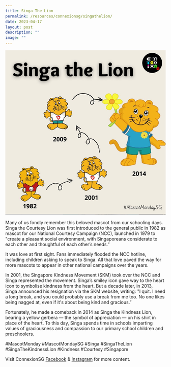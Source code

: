 ```yaml
---
title: Singa The Lion
permalink: /resources/connexionsg/singathelion/
date: 2023-04-17
layout: post
description: ""
image: ""
---
```

![](/images/connexionsg/2023/singa%20the%20lion.png)

Many of us fondly remember this beloved mascot from our schooling days. Singa the Courtesy Lion was first introduced to the general public in 1982 as mascot for our National Courtesy Campaign (NCC), launched in 1979 to "create a pleasant social environment, with Singaporeans considerate to each other and thoughtful of each other’s needs.”

It was love at first sight. Fans immediately flooded the NCC hotline, including children asking to speak to Singa. All that love paved the way for more mascots to appear in other national campaigns over the years.

In 2001, the Singapore Kindness Movement (SKM) took over the NCC and Singa represented the movement. Singa’s smiley icon gave way to the heart icon to symbolise kindness from the heart. But a decade later, in 2013, Singa announced his resignation via the SKM website, writing: "I quit. I need a long break, and you could probably use a break from me too. No one likes being nagged at, even if it's about being kind and gracious.”

Fortunately, he made a comeback in 2014 as Singa the Kindness Lion, bearing a yellow gerbera — the symbol of appreciation — on his shirt in place of the heart. To this day, Singa spends time in schools imparting values of graciousness and compassion to our primary school children and preschoolers.

#MascotMonday #MascotMondaySG #Singa #SingaTheLion #SingaTheKindnessLion #Kindness #Courtesy #Singapore

Visit ConnexionSG [Facebook](https://www.facebook.com/ConnexionSG) & [Instagram](https://www.instagram.com/connexionsg/) for more content.